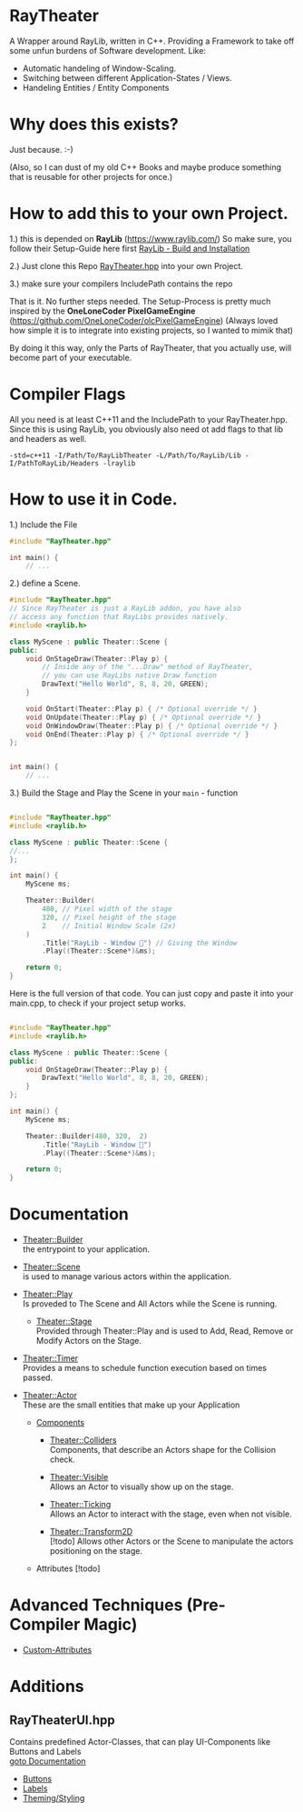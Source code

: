 # RayTheater

A Wrapper around RayLib, written in C++.
Providing a Framework to take off some unfun burdens of Software development.
Like:

- Automatic handeling of Window-Scaling.
- Switching between different Application-States / Views.
- Handeling Entities / Entity Components


# Why does this exists?

Just because. :-)

(Also, so I can dust of my old C++ Books and maybe produce something that is reusable for other projects for once.)

# How to add this to your own Project.

1.) this is depended on **RayLib** (https://www.raylib.com/)
So make sure, you follow their Setup-Guide here first [RayLib - Build and Installation](https://github.com/raysan5/raylib?tab=readme-ov-file#build-and-installation)

2.) Just clone this Repo [RayTheater.hpp](./src/lib/RayTheater.hpp) into your own Project.

3.) make sure your compilers IncludePath contains the repo

That is it. No further steps needed.
The Setup-Process is pretty much inspired by the
**OneLoneCoder PixelGameEngine** (https://github.com/OneLoneCoder/olcPixelGameEngine)
(Always loved how simple it is to integrate into existing projects, so I wanted to mimik that)

By doing it this way, only the Parts of RayTheater, that you actually use, will become part of your executable.




# Compiler Flags

All you need is at least C++11 and the IncludePath to your RayTheater.hpp.
Since this is using RayLib, you obviously also need ot add flags to that lib and headers as well.
```
-std=c++11 -I/Path/To/RayLibTheater -L/Path/To/RayLib/Lib -I/PathToRayLib/Headers -lraylib
```

# How to use it in Code.

1.) Include the File

```c++
#include "RayTheater.hpp"

int main() {
    // ...
```

2.) define a Scene.

```c++
#include "RayTheater.hpp"
// Since RayTheater is just a RayLib addon, you have also
// access any function that RayLibs provides natively.
#include <raylib.h>

class MyScene : public Theater::Scene {
public:
    void OnStageDraw(Theater::Play p) {
        // Inside any of the "...Draw" method of RayTheater,
        // you can use RayLibs native Draw function
        DrawText("Hello World", 8, 8, 20, GREEN);
    }

    void OnStart(Theater::Play p) { /* Optional override */ }
    void OnUpdate(Theater::Play p) { /* Optional override */ }
    void OnWindowDraw(Theater::Play p) { /* Optional override */ }
    void OnEnd(Theater::Play p) { /* Optional override */ }
};


int main() {
    // ...
```

3.) Build the Stage and Play the Scene in your `main` - function

```c++

#include "RayTheater.hpp"
#include <raylib.h>

class MyScene : public Theater::Scene {
//...
};

int main() {
    MyScene ms;

    Theater::Builder(
        480, // Pixel width of the stage
        320, // Pixel height of the stage
        2    // Initial Window Scale (2x)
    )
        .Title("RayLib - Window 🎉") // Giving the Window
        .Play((Theater::Scene*)&ms);

    return 0;
}
```

Here is the full version of that code. You can just copy and paste it into your main.cpp, to check if your project setup works.

```c++

#include "RayTheater.hpp"
#include <raylib.h>

class MyScene : public Theater::Scene {
public:
    void OnStageDraw(Theater::Play p) {
        DrawText("Hello World", 8, 8, 20, GREEN);
    }
};

int main() {
    MyScene ms;

    Theater::Builder(480, 320,  2)
        .Title("RayLib - Window 🎉")
        .Play((Theater::Scene*)&ms);

    return 0;
}
```

# Documentation

- [Theater::Builder](./docs/builder.md)  
  the entrypoint to your application.

- [Theater::Scene](./docs/scenes.md)  
  is used to manage various actors within the application.

- [Theater::Play](./docs/play.md)   
  Is proveded to The Scene and All Actors while the Scene is running.

  - [Theater::Stage](./docs/stage.md)  
    Provided through Theater::Play and is used to Add, Read, Remove or Modify Actors on the Stage.

- [Theater::Timer](./docs/timer.md)  
  Provides a means to schedule function execution based on times passed.

- [Theater::Actor](./docs/actors.md)  
  These are the small entities that make up your Application

  - [Components](./docs/components.md)
      - [Theater::Colliders](./docs/components.md#collider---components)  
        Components, that describe an Actors shape for the Collision check.

      - [Theater::Visible](./docs/components.md#visible---component)  
        Allows an Actor to visually show up on the stage.

      - [Theater::Ticking](./docs/components.md#ticking---component)  
        Allows an Actor to interact with the stage, even when not visible.
        
      - [Theater::Transform2D](./docs/components.md#transform2d---component)  
        [!todo]
        Allows other Actors or the Scene to manipulate the actors positioning on the stage.

  - Attributes [!todo]


# Advanced Techniques (Pre-Compiler Magic)

- [Custom-Attributes](./docs/custom_attributes.md)

# Additions

## RayTheaterUI.hpp
Contains predefined Actor-Classes, that can play UI-Components like Buttons and Labels  
[goto Documentation](./docs/additions/ui.md)

- [Buttons](./docs/additions/ui/button.md) 
- [Labels](./docs/additions/ui/label.md)
- [Theming/Styling](./docs/additions/ui/style.md)
